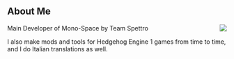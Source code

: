 ## About Me
<img align="right" src="https://github-readme-stats.vercel.app/api?username=NextinMono&theme=vision-friendly-dark&show_icons=true&hide_border=true&count_private=true" />
Main Developer of Mono-Space by Team Spettro

I also make mods and tools for Hedgehog Engine 1 games from time to time, and I do Italian translations as well.
